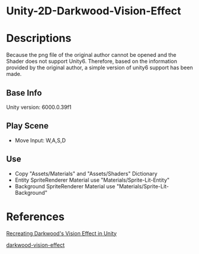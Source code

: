 # Unity-2D-Darkwood-Vision-Effect

# Descriptions
Because the png file of the original author cannot be opened and the Shader does not support Unity6. Therefore, based on the information provided by the original author, a simple version of unity6 support has been made.

## Base Info
Unity version: 6000.0.39f1

## Play Scene
* Move Input: W,A,S,D

## Use
* Copy "Assets/Materials" and "Assets/Shaders" Dictionary
* Entity SpriteRenderer Material use "Materials/Sprite-Lit-Entity"
* Background SpriteRenderer Material use "Materials/Sprite-Lit-Background"

# References
[Recreating Darkwood's Vision Effect in Unity](https://www.youtube.com/watch?v=XWMPEE8O05c)

[darkwood-vision-effect](https://github.com/aarthificial/darkwood-vision-effect)